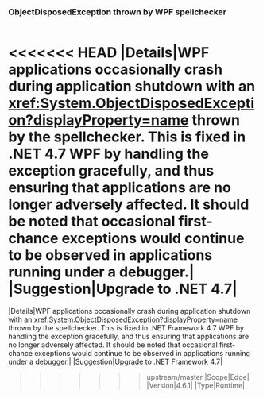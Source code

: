 ### ObjectDisposedException thrown by WPF spellchecker

|   |   |
|---|---|
<<<<<<< HEAD
|Details|WPF applications occasionally crash during application shutdown with an <xref:System.ObjectDisposedException?displayProperty=name> thrown by the spellchecker. This is fixed in .NET 4.7 WPF by handling the exception gracefully, and thus ensuring that applications are no longer adversely affected. It should be noted that occasional first-chance exceptions would continue to be observed in applications running under a debugger.|
|Suggestion|Upgrade to .NET 4.7|
=======
|Details|WPF applications occasionally crash during application shutdown with an <xref:System.ObjectDisposedException?displayProperty=name> thrown by the spellchecker. This is fixed in .NET Framework 4.7 WPF by handling the exception gracefully, and thus ensuring that applications are no longer adversely affected. It should be noted that occasional first-chance exceptions would continue to be observed in applications running under a debugger.|
|Suggestion|Upgrade to .NET Framework 4.7|
>>>>>>> upstream/master
|Scope|Edge|
|Version|4.6.1|
|Type|Runtime|

